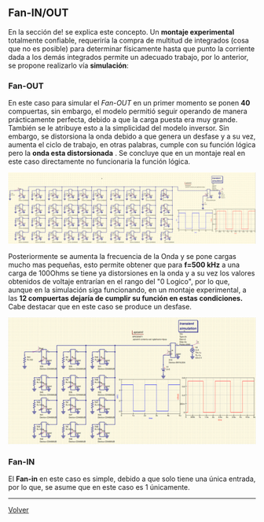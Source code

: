 ## Fan-IN/OUT

En la sección de! se explica este concepto. Un **montaje experimental** totalmente confiable, requeriría la compra de multitud de integrados (cosa que no es posible) para determinar físicamente hasta que punto la corriente dada a los demás integrados permite un adecuado trabajo, por lo anterior, se propone realizarlo vía **simulación**:
### Fan-OUT
En este caso para simular el _Fan-OUT_ en un primer momento se ponen **40** compuertas, sin embargo, el modelo permitió seguir operando de manera prácticamente perfecta, debido a que la carga puesta era muy grande. También se le atribuye esto a la simplicidad del modelo inversor. Sin embargo, se distorsiona la onda debido a que genera un desfase y a su vez, aumenta el ciclo de trabajo, en otras palabras, cumple con su función lógica pero la **onda esta distorsionada** . Se concluye que en un montaje real en este caso directamente no funcionaria la función lógica.

![](Imagenes/FAN2.jpg)

Posteriormente se aumenta la frecuencia de la Onda y se pone cargas mucho mas pequeñas, esto permite obtener que para **f=500 kHz** a una carga de 100Ohms se tiene ya distorsiones en la onda y a su vez los valores obtenidos de voltaje entrarían en el rango del "0 Logico", por lo que, aunque en la simulación siga funcionando, en un montaje experimental, a las **12 compuertas dejaría de cumplir su función en estas condiciones.** Cabe destacar que en este caso se produce un desfase.

![](Imagenes/FAN1.jpg)

### Fan-IN

El **Fan-in** en este caso es simple, debido a que solo tiene una única entrada, por lo que, se asume que en este caso es 1 únicamente.

---

[Volver](https://github.com/juamorenogo/Digital_2024_2/blob/main/Lab_01/CD4069/README.md)